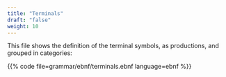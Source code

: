 ```yaml
---
title: "Terminals"
draft: "false"
weight: 10
---
```


This file shows the definition of the terminal symbols, as productions, and
grouped in categories:

{{% code file=grammar/ebnf/terminals.ebnf language=ebnf %}}


